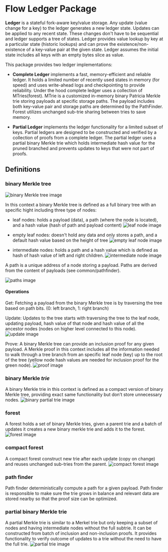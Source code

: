 # Flow Ledger Package

**Ledger** is a stateful fork-aware key/value storage. Any update (value change for a key) to the ledger generates a new ledger state. Updates can be applied to any recent state. These changes don't have to be sequential and ledger supports a tree of states. Ledger provides value lookup by key at a particular state (historic lookups) and can prove the existence/non-existence of a key-value pair at the given state. Ledger assumes the initial state includes all keys with an empty bytes slice as value.

This package provides two ledger implementations:

- **Complete Ledger** implements a fast, memory-efficient and reliable ledger. It holds a limited number of recently used states in memory (for speed) and uses write-ahead logs and checkpointing to provide reliability. Under the hood complete ledger uses a collection of MTries(forest). MTrie is a customized in-memory binary Patricia Merkle trie storing payloads at specific storage paths. The payload includes both key-value pair and storage paths are determined by the PathFinder. Forest utilizes unchanged sub-trie sharing between tries to save memory.

- **Partial Ledger** implements the ledger functionality for a limited subset of keys. Partial ledgers are designed to be constructed and verified by a collection of proofs from a complete ledger. The partial ledger uses a partial binary Merkle trie which holds intermediate hash value for the pruned branched and prevents updates to keys that were not part of proofs.


## Definitions 

### binary Merkle tree
![binary Merkle tree image](/ledger/docs/binary_merkle_tree.png?raw=true "binary Merkle tree")

In this context a binary Merkle tree is defined as a full binary tree with an specific hight including three type of nodes:

- leaf nodes: holds a payload (data), a path (where the node is located), and a hash value (hash of path and payload content)
![leaf node image](/ledger/docs/leaf_node.png)

- empty leaf nodes: doesn't hold any data and only stores a path, and a default hash value based on the height of tree
![empty leaf node image](/ledger/docs/empty_leaf_node.png)

- intermediate nodes: holds a path and a hash value which is defined as hash of hash value of left and right children.
![intermediate node image](/ledger/docs/intermediate_leaf_node.png)

A path is a unique address of a node storing a payload. Paths are derived from the content of payloads (see common/pathfinder).

![paths image](/ledger/docs/paths.png?raw=true "paths")

#### Operations

Get: Fetching a payload from the binary Merkle tree is by traversing the tree based on path bits. (0: left branch, 1: right branch)

Update: Updates to the tree starts with traversing the tree to the leaf node, updating payload, hash value of that node and hash value of all the ancestor nodes (nodes on higher level connected to this node).
![update image](/ledger/docs/tree_update.png?raw=true "update")

Prove: A binary Merkle tree can provide an inclusion proof for any given payload. A Merkle proof in this context includes all the information needed to walk through a tree branch from an specific leaf node (key) up to the root of the tree (yellow node hash values are needed for inclusion proof for the green node). 
![proof image](/ledger/docs/proof.png?raw=true "proof")

### binary Merkle *trie*
A binary Merkle trie in this context is defined as a compact version of binary Merkle tree, providing exact same functionality but don’t store unnecessary nodes.
![binary partial trie image](/ledger/docs/trie_update.png?raw=true "binary partial trie")

### forest 
A forest holds a set of binary Merkle tries, given a parent trie and a batch of updates it creates a new binary merkle trie and adds it to the forest. 
![forest image](/ledger/docs/forest.png?raw=true "forest")

### compact forest 
A compact forest construct new trie after each update (copy on change) and reuses unchanged sub-tries from the parent.
![compact forest image](/ledger/docs/reuse-sub-trees.png?raw=true "compact forest")

### path finder 
Path finder deterministically compute a path for a given payload. Path finder is responsible to make sure the trie grows in balance and relevant data are stored nearby so that the proof size can be optimized.

### partial binary Merkle trie
A partial Merkle trie is similar to a Merkel trie but only keeping a subset of nodes and having intermediate nodes without the full subtrie. It can be constructed from batch of inclusion and non-inclusion proofs. It provides functionality to verify outcome of updates to a trie without the need to have the full trie. 
![partial trie image](/ledger/docs/partial_trie.png?raw=true "partial trie")
